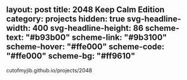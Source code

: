 layout: post
title: 2048 Keep Calm Edition
category: projects
hidden: true
svg-headline-width: 400
svg-headline-height: 86
scheme-text: "#b93b00"
scheme-link: "#9b3100"
scheme-hover: "#ffe000"
scheme-code: "#ffe000"
scheme-bg: "#ff9610"
---

cutofmyjib.github.io/projects/2048